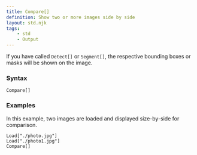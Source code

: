 ```yaml
---
title: Compare[]
definition: Show two or more images side by side
layout: std.njk
tags:
    - std
    - Output
---
```


If you have called `Detect[]` or `Segment[]`, the respective bounding boxes or masks will be shown on the image.

### Syntax

```
Compare[]
```

### Examples

In this example, two images are loaded and displayed size-by-side for comparison.

```
Load["./photo.jpg"]
Load["./photo1.jpg"]
Compare[]
```